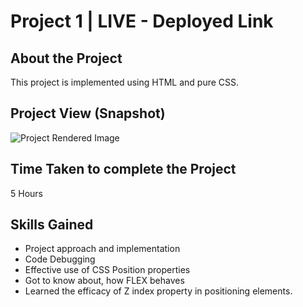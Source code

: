 
# Project 1 | LIVE - Deployed Link

## About the Project
This project is implemented using HTML and pure CSS. 

## Project View (Snapshot)
![Project Rendered Image]("https://github.com/prathapsayz/FSJS-HTML-CSS-Project-1/blob/main/Screenshot/Snapshot_Project1.jpg")
## Time Taken to complete the Project
5 Hours

## Skills Gained
- Project approach and implementation
- Code Debugging
- Effective use of CSS Position properties
- Got to know about, how FLEX behaves
- Learned the efficacy of Z index property in positioning elements.


